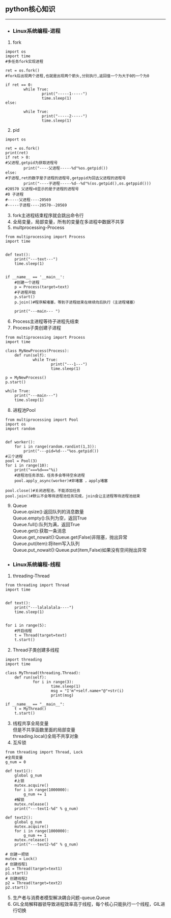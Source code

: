 ## python核心知识
********************
- ### Linux系统编程-进程
1. fork<br>
```
import os
import time
#多任务fork实现进程

ret = os.fork()
#fork后出现两个进程,也就是出现两个箭头,分别执行,返回值一个为大于0的一个为0

if ret == 0:
        while True:
                print("-----1-----")
                time.sleep(1)
else:

        while True:
                print("-----2-----")
                time.sleep(1)

```
2. pid<br>
```
import os

ret = os.fork()
print(ret)
if ret > 0:
#父进程,getpid为获取进程号
        print("----父进程-----%d"%os.getpid())
else:
#子进程,ret的数字是子进程的进程号,getppid为回去父进程的进程号
        print("----子进程-----%d--%d"%(os.getpid(),os.getppid()))
#20570 父进程>0显示的是子进程的进程号
#0 子进程
#-----父进程----20569
#-----子进程----20570--20569

```
3. fork主进程结束程序就会跳出命令行<br>
4. 全局变量，局部变量，所有的变量在多进程中数据不共享<br>
5. multprocessing-Process<br>
```
from multiprocessing import Process
import time


def text():    
    print("---text---")
    time.sleep(1)


if __name__ == '__main__':
    #创建一个进程
    p = Process(target=text)
    #子进程开始
    p.start()
    p.join()#程序解堵塞，等到子进程结束在继续向后执行（主进程堵塞）

    print("---main--- ")

```
6. Process主进程等待子进程先结束<br>
7. Process子类创建子进程<br>
```
from multiprocessing import Process
import time

class MyNewProcess(Process):
    def run(self):
            while True:
                    print("---1---")
                    time.sleep(1)

p = MyNewProcess()
p.start()

while True:
    print("---main---")
    time.sleep(1)
```
8. 进程池Pool<br>
```
from multiprocessing import Pool
import os
import random


def worker():
    for i in range(random.randint(1,3)):
        print("---pid=%d---"%os.getpid())
#三个进程
pool = Pool(3)
for i in range(10):
    print("===%d==="%i)
    #进程池任务添加，任务多会等待空余进程
    pool.apply_async(worker)#非堵塞 ，apply堵塞

pool.close()#关闭进程池，不能添加任务
pool.join()#默认不会等待进程池任务完成，join会让主进程等待进程池结束
```
9. Queue<br>
Queue.qsize():返回队列的消息数量<br>
Queue.empty():队列为空，返回True<br>
Queue.full():队列为满，返回True<br>
Queue.get():获取一条消息<br>
Queue.get_nowait():Queue.get(False)非阻塞，抛出异常<br>
Queue.put(item):将item写入队列<br>
Queue.put_nowait():Queue.put(item,False)如果没有空间抛出异常<br>
- ### Linux系统编程-线程
1. threading-Thread<br>
```
from threading import Thread
import time


def text():
    print("---lalalalala----")
    time.sleep(1)


for i in range(5):
    #开启线程
    t = Thread(target=text)
    t.start()

```
2. Thread子类创建多线程<br>
```
import threading
import time 

class MyThread(threading.Thread):
    def run(self):
            for i in range(3):
                    time.sleep(1)
                    msg = "I'm"+self.name+"@"+str(i)
                    print(msg)
                        
if __name__ == "__main__":
    t = MyThread()
    t.start()
```
3. 线程共享全局变量<br>
但是不共享函数里面的局部变量<br>
threading.local()全局不共享对象<br>
4. 互斥锁<br>
```
from threading import Thread, Lock
#全局变量
g_num = 0

def text1():
    global g_num
    #上锁
    mutex.acquire()
    for i in range(1000000):
        g_num += 1
    #解锁
    mutex.release()
    print("---text1-%d" % g_num)

def text2():
    global g_num
    mutex.acquire()
    for i in range(1000000):
        g_num += 1
    mutex.release()
    print("---text2-%d" % g_num)

# 创建一把锁
mutex = Lock()
# 创建线程1
p1 = Thread(target=text1)
p1.start()
# 创建线程2
p2 = Thread(target=text2)
p2.start()

```
5. 生产者与消费者模型解决耦合问题-queue.Queue<br>
6. GIL全局解释器锁导致进程效率高于线程，每个核心只能执行一个线程，GIL进行切换<br>

